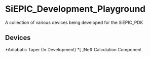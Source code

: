 # SiEPIC_Development_Playground
A collection of various devices being developed for the SiEPIC_PDK

## Devices
*Adiabatic Taper (In Development)
 *[ ]Neff Calculation Component 
